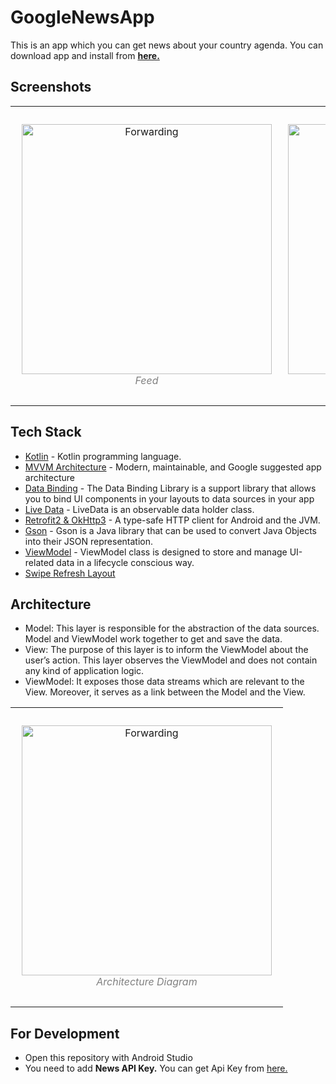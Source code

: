 # GoogleNewsApp

This is an app which you can get news about your country agenda.
You can download app and install from **[here.](https://github.com/SaidAtmaca/GoogleNewsApp/raw/master/apk(s)/newsApp.apk)** 


## Screenshots

<table><tr>
<td> 
  <p align="center" style="padding: 10px">
    <img alt="Forwarding" src="https://user-images.githubusercontent.com/54797582/206531095-347415ff-b647-409e-bf93-d8176f9740e4.png" width="400">
    <br>
    <em style="color: grey">Feed</em>
  </p> 
</td>
<td> 
  <p align="center">
    <img alt="Routing" src="https://user-images.githubusercontent.com/54797582/206532535-16c1907c-4c2a-49b4-b3c2-3bdb306544fe.gif" width="400">
    <br>
    <em style="color: grey">Flow</em>
  </p> 
</td>
</tr></table>


## Tech Stack

* [Kotlin](https://kotlinlang.org/) - Kotlin programming language.
* [MVVM Architecture](https://developer.android.com/jetpack/guide) - Modern, maintainable, and Google suggested app architecture
* [Data Binding](https://developer.android.com/topic/libraries/data-binding) - The Data Binding Library is a support library that allows you to bind UI components in your layouts to data sources in your app
* [Live Data](https://developer.android.com/topic/libraries/architecture/livedata) - LiveData is an observable data holder class.
* [Retrofit2 & OkHttp3](https://github.com/square/retrofit) - A type-safe HTTP client for Android and the JVM.
* [Gson](https://github.com/google/gson) - Gson is a Java library that can be used to convert Java Objects into their JSON representation. 
* [ViewModel](https://developer.android.com/topic/libraries/architecture/viewmodel) - ViewModel class is designed to store and manage UI-related data in a lifecycle conscious way.
* [Swipe Refresh Layout](https://developer.android.com/jetpack/androidx/releases/swiperefreshlayout)

## Architecture

* Model: This layer is responsible for the abstraction of the data sources. Model and ViewModel work together to get and save the data.
* View: The purpose of this layer is to inform the ViewModel about the user’s action. This layer observes the ViewModel and does not contain any kind of application logic.
* ViewModel: It exposes those data streams which are relevant to the View. Moreover, it serves as a link between the Model and the View.


<table align="center"><tr>
<td> 
  <p align="center" style="padding: 10px">
    <img alt="Forwarding" src="https://user-images.githubusercontent.com/54797582/206427767-095ed800-0e5b-4e69-a19c-5302861de80d.png" width="400">
    <br>
    <em style="color: grey">Architecture Diagram</em>
  </p> 
</td>
</tr></table>


## For Development

- Open this repository with Android Studio
- You need to add **News API Key.** You can get Api Key from [here.](https://newsapi.org/s/turkey-news-api)



